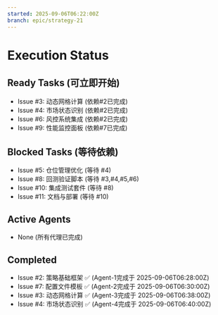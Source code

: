 ```yaml
---
started: 2025-09-06T06:22:00Z
branch: epic/strategy-21
---
```


# Execution Status

## Ready Tasks (可立即开始)
- Issue #3: 动态网格计算 (依赖#2已完成)
- Issue #4: 市场状态识别 (依赖#2已完成)
- Issue #6: 风控系统集成 (依赖#2已完成)
- Issue #9: 性能监控面板 (依赖#7已完成)

## Blocked Tasks (等待依赖)
- Issue #5: 仓位管理优化 (等待 #4)
- Issue #8: 回测验证脚本 (等待 #3,#4,#5,#6)
- Issue #10: 集成测试套件 (等待 #8)
- Issue #11: 文档与部署 (等待 #10)

## Active Agents
- None (所有代理已完成)

## Completed
- Issue #2: 策略基础框架 ✅ (Agent-1完成于 2025-09-06T06:28:00Z)
- Issue #7: 配置文件模板 ✅ (Agent-2完成于 2025-09-06T06:30:00Z)
- Issue #3: 动态网格计算 ✅ (Agent-3完成于 2025-09-06T06:38:00Z)
- Issue #4: 市场状态识别 ✅ (Agent-4完成于 2025-09-06T06:40:00Z)